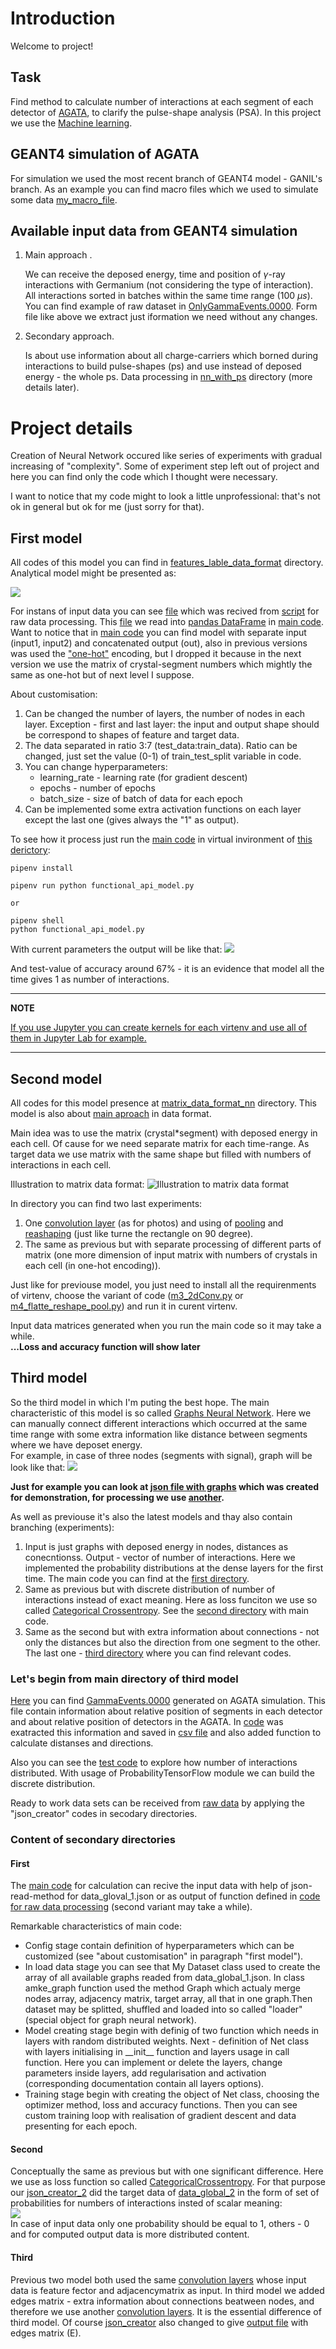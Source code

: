 # Introduction

Welcome to project!

<!-- ## Table of contents
1. [Task](#task) -->

## Task <a name="task"></a>
Find method to calculate number of interactions at each segment of each detector of [AGATA](https://www.sciencedirect.com/science/article/pii/S0168900211021516?via%3Dihub), to clarify the pulse-shape analysis (PSA). In this project we use the [Machine learning](https://en.wikipedia.org/wiki/Machine_learning).

## GEANT4 simulation of AGATA 
For simulation we used the most recent branch of GEANT4 model - GANIL's branch. As an example you can find macro files which we used to simulate some data [my_macro_file](my_macro.mac).



## Available input data from GEANT4 simulation
1. Main approach <a name="main"></a>.

   We can receive the deposed energy, time and position of $\gamma$-ray interactions with Germanium (not considering the type of interaction). All interactions sorted in batches within the same time range (100 $\mu s$). You can find example of raw dataset in [OnlyGammaEvents.0000](gnn_with_prob/OnlyGammaEvents.0000). Form file like above we extract just iformation we need without any changes.

2. Secondary approach.

    Is about use information about all charge-carriers which borned during interactions to build pulse-shapes (ps) and use instead of deposed energy - the whole ps. Data processing in [nn_with_ps](nn_with_ps) directory (more details later).


# Project details

Creation of Neural Network occured like series of experiments with gradual increasing of "complexity". Some of experiment step left out of project and here you can find only the code which I thought were necessary.

I want to notice that my code might to look a little unprofessional: that's not ok in general but ok for me (just sorry for that).

## First model
All codes of this model you can find in [features_lable_data_format](features_lable_data_format) directory.
Analytical model might be presented as:  
<!-- $[{Edep, Crystal, Segment} \rangle \overset{f}\longrightarrow Num\_of\_interaction$   -->

<img src="https://render.githubusercontent.com/render/math?math=[{Edep,Crystal,Segment}\rangle\overset{f}%20\longrightarrow%20Num\_of\_interaction">

For instans of input data you can see [file](features_lable_data_format/out.csv) which was recived from [script](features_lable_data_format/out_creator.py) for raw data processing. This [file](features_lable_data_format/out.csv) we read into [pandas DataFrame](https://pandas.pydata.org/docs/reference/api/pandas.DataFrame.html) in [main code](features_lable_data_format/functional_api_model.py).
Want to notice that in [main code](features_lable_data_format/functional_api_model.py) you can find model with separate input (input1, input2) and concatenated output (out), also in previous versions was used the ["one-hot"](https://en.wikipedia.org/wiki/One-hot) encoding, but I dropped it because in the next version we use the matrix of crystal-segment numbers which mightly the same as one-hot but of next level I suppose.
    
About customisation:
1. Can be changed the number of layers, the number of nodes in each layer. Exception - first and last layer: the input and output shape should be correspond to shapes of feature and target data.
2. The data separated in ratio 3:7 (test_data:train_data). Ratio can be changed, just set the value (0-1) of train_test_split variable in code.
3. You can change hyperparameters:
    * learning_rate - learning rate (for gradient descent)
    * epochs - number of epochs
    * batch_size - size of batch of data for each epoch
4. Can be implemented some extra activation functions on each layer except the last one (gives always the "1" as output).

To see how it process just run the [main code](features_lable_data_format/functional_api_model.py) in virtual invironment of [this derictory](features_lable_data_format):
```
pipenv install

pipenv run python functional_api_model.py

or

pipenv shell  
python functional_api_model.py
```
With current parameters the output will be like that:
![](features_lable_data_format/Figure_1.png)

And test-value of accuracy around 67% - it is an evidence that model all the time gives 1 as number of interactions.

---
**NOTE**

[If you use Jupyter you can create kernels for each virtenv and use all of them in Jupyter Lab for example.](https://towardsdatascience.com/virtual-environments-for-data-science-running-python-and-jupyter-with-pipenv-c6cb6c44a405)

---

## Second model

All codes for this model presence at [matrix_data_format_nn](matrix_data_format_nn) directory. This model is also about [main aproach](#main) in data format.

Main idea was to use the matrix \(crystal*segment\) with deposed energy in each cell. Of cause for we need separate matrix for each time-range. As target data we use matrix with the same shape but filled with numbers of interactions in each cell.

Illustration to matrix data format:
![Illustration to matrix data format](frame_matrix.png)
<!-- <img src="frame_matrix.png"
     alt="Markdown Monster icon"
     style="float: left; margin-right: 10px;" /> -->

In directory you can find two last experiments:
1. One [convolution layer](https://keras.io/api/layers/convolution_layers/convolution1d/) (as for photos) and using of [pooling](https://keras.io/api/layers/pooling_layers/max_pooling1d/) and [reashaping](https://keras.io/api/layers/reshaping_layers/permute/) (just like turne the rectangle on 90 degree).
2. The same as previous but with separate processing of different parts of matrix (one more dimension of input matrix with numbers of crystals in each cell (in one-hot encoding)).

Just like for previouse model, you just need to install all the requirenments of virtenv, choose the variant of code ([m3_2dConv.py](matrix_data_format_nn/m3_2dConv.py) or [m4_flatte_reshape_pool.py](matrix_data_format_nn/m4_flatte_reshape_pool.py)) and run it in curent virtenv.

Input data matrices generated when you run the main code so it may take a while.  
**...Loss and accuracy function will show later**


## Third model

So the third model in which I'm puting the best hope. The main characteristic of this model is so called [Graphs Neural Network](https://graphneural.network/). Here we can manually connect different interactions which occurred at the same time range with some extra information like distance between segments where we have deposet energy.  
For example, in case of three nodes (segments with signal), graph will be look like that:
![](gnn_with_prob/gnn.png)

**Just for example you can look at [json file with graphs](gnn_with_prob/data1.json) which was created for demonstration, for processing we use [another](gnn_with_prob/data_global_1.json).**

As well as previouse it's also the latest models and thay also contain branching (experiments):
1. Input is just graphs with deposed energy in nodes, distances as conecntionss. Output - vector of number of interactions. Here we implemented the probability distributions at the dense layers for the first time. The main code you can find at the [first directory](gnn_with_prob/1_add_distribution_in_layer).
2. Same as previous but with discrete distribution of number of interactions instead of exact meaning. Here as loss funciton we use so called [Categorical Crossentropy](https://www.tensorflow.org/api_docs/python/tf/keras/losses/CategoricalCrossentropy). See the [second directory](gnn_with_prob/2_add_crossentropy) with main code.
3. Same as the second but with extra information about connections - not only the distances but also the direction from one segment to the other. The last one - [third directory](gnn_with_prob/3_add_directive_vector_in_graph) where you can find relevant codes.

### Let's begin from main directory of third model

[Here](gnn_with_prob) you can find [GammaEvents.0000](gnn_with_prob/GammaEvents.0000) generated on AGATA simulation. This file contain information about relative position of segments in each detector and about relative position of detectors in the AGATA. In [code](gnn_with_prob/segments_dist.py) was exatracted this information and saved in [csv file](gnn_with_prob/buff2.csv) and also added function to calculate distanses and directions.


Also you can see the [test code](gnn_with_prob/experements_distrib.py) to explore how number of interactions distributed. With usage of ProbabilityTensorFlow module we can build the discrete distribution.


Ready to work data sets can be received from [raw data](gnn_with_prob/OnlyGammaEvents.0000) by applying the "json_creator" codes in secodary directories.

### Content of secondary directories

#### First
The [main code](gnn_with_prob/1_add_distribution_in_layer/gnn_for_agata.py) for calculation can recive the input data with help of json-read-method for data_gloval_1.json or as output of function defined in [code for raw data processing](gnn_with_prob/1_add_distribution_in_layer/for_gnn_with_tfp.py) (second variant may take a while).

Remarkable characteristics of main code:
- Config stage contain definition of hyperparameters which can be customized (see "about customisation" in paragraph "first model").
- In load data stage you can see that My Dataset class used to create the array of all available graphs readed from data_global_1.json. In class amke_graph function used the method Graph which actualy merge nodes array, adjacency matrix, target array, all that in one graph.Then dataset may be splitted, shuffled and loaded into so called "loader" (special object for graph neural network).
- Model creating stage begin with definig of two function which needs in layers with random distributed weights. Next - definition of Net class with layers initialising in \_\_init__ function and layers usage in call function. Here you can implement or delete the layers, change parameters inside layers, add regularisation and activation (corresponding documentation contain all layers options).
- Training stage begin with creating the object of Net class, choosing the optimizer method, loss and accuracy functions. Then you can see custom training loop with realisation of gradient descent and data presenting for each epoch.

 

#### Second

Conceptually the same as previous but with one significant difference. Here we use as loss function so called [CategoricalCrossentropy](https://www.tensorflow.org/api_docs/python/tf/keras/losses/CategoricalCrossentropy). For that purpose our [json_creator_2](gnn_with_prob/2_add_crossentropy/json_creator_2.py) did the target data of [data_global_2](gnn_with_prob/2_add_crossentropy/data_global_2.json) in the form of set of probabilities for numbers of interactions insted of scalar meaning:  
<img src="https://render.githubusercontent.com/render/math?math=\vec{Y}=[P_{1},P_{2},...,P_{8}]">  
In case of input data only one probability should be equal to 1, others - 0 and for computed output data is more distributed content.

#### Third

Previous two model both used the same [convolution layers](https://graphneural.network/layers/convolution/#generalconv) whose input data is feature fector and adjacencymatrix as input. In third model we added edges matrix - extra information about connections beatween nodes, and therefore we use another [convolution layers](https://graphneural.network/layers/convolution/#crystalconv). It is the essential difference of third model. Of course [json_creator](gnn_with_prob/3_add_directive_vector_in_graph/json_creator_3.py) also changed to give [output file](gnn_with_prob/3_add_directive_vector_in_graph/data_global_3.json) with edges matrix (E).



